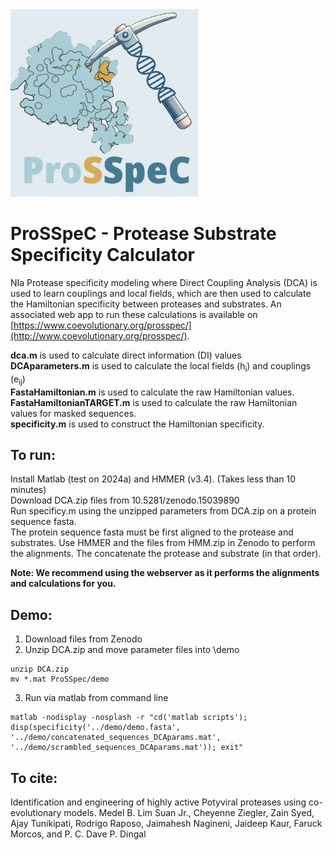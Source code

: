 
<img src="img/ProSSpeC_logo.png" alt="ProSSpeC logo. Shows a pickaxe made of DNA hitting an enzyme-substrate complex, where the substrate is colored gold" width="300">

# ProSSpeC - Protease Substrate Specificity Calculator
NIa Protease specificity modeling where Direct Coupling Analysis (DCA) is used to learn couplings and local fields, which are then used to calculate the Hamiltonian specificity between proteases and substrates. An associated web app to run these calculations is available on [https://www.coevolutionary.org/prosspec/](http://www.coevolutionary.org/prosspec/). 

**dca.m** is used to calculate direct information (DI) values \
**DCAparameters.m** is used to calculate the local fields (h<sub>i</sub>) and couplings (e<sub>ij</sub>) \
**FastaHamiltonian.m** is used to calculate the raw Hamiltonian values. \
**FastaHamiltonianTARGET.m** is used to calculate the raw Hamiltonian values for masked sequences. \
**specificity.m** is used to construct the Hamiltonian specificity. 

## To run:
Install Matlab (test on 2024a) and HMMER (v3.4). (Takes less than 10 minutes) \
Download DCA.zip files from 10.5281/zenodo.15039890 \
Run specificy.m using the unzipped parameters from DCA.zip on a protein sequence fasta. \
The protein sequence fasta must be first aligned to the protease and substrates. Use HMMER and the files from HMM.zip in Zenodo to perform the alignments. The concatenate the protease and substrate (in that order).

**Note: We recommend using the webserver as it performs the alignments and calculations for you.**
## Demo:
1) Download files from Zenodo 
2) Unzip DCA.zip and move parameter files into \demo 
```
unzip DCA.zip
mv *.mat ProSSpec/demo
```
3) Run via matlab from command line
```
matlab -nodisplay -nosplash -r "cd('matlab scripts'); disp(specificity('../demo/demo.fasta', '../demo/concatenated_sequences_DCAparams.mat', '../demo/scrambled_sequences_DCAparams.mat')); exit"
```

## To cite:
Identification and engineering of highly active Potyviral proteases using co-evolutionary models.
Medel B. Lim Suan Jr., Cheyenne Ziegler, Zain Syed, Ajay Tunikipati, Rodrigo Raposo, Jaimahesh Nagineni,
Jaideep Kaur, Faruck Morcos, and P. C. Dave P. Dingal

